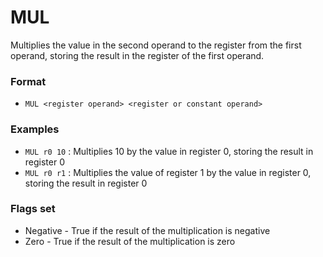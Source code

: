 # MUL

Multiplies the value in the second operand to the register from the first operand, storing the result in the register of the first operand.

### Format

* `MUL <register operand> <register or constant operand>`

### Examples

* `MUL r0 10` : Multiplies 10 by the value in register 0, storing the result in register 0
* `MUL r0 r1` : Multiplies the value of register 1 by the value in register 0, storing the result in register 0

### Flags set

* Negative - True if the result of the multiplication is negative
* Zero - True if the result of the multiplication is zero